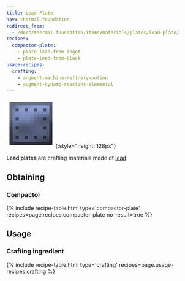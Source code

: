```yaml
---
title: Lead Plate
nav: thermal-foundation
redirect_from:
  - /docs/thermal-foundation/items/materials/plates/lead-plate/
recipes:
  compactor-plate:
    - plate-lead-from-ingot
    - plate-lead-from-block
usage-recipes:
  crafting:
    - augment-machine-refinery-potion
    - augment-dynamo-reactant-elemental
---
```


![Lead plate](/assets/images/thermal-foundation/plate-lead.png){:style="height: 128px"}


**Lead plates** are crafting materials made of [lead](/docs/lead-ingot/).


Obtaining
---------

### Compactor
{% include recipe-table.html type='compactor-plate' recipes=page.recipes.compactor-plate no-result=true %}


Usage
-----

### Crafting ingredient
{% include recipe-table.html type='crafting' recipes=page.usage-recipes.crafting %}
